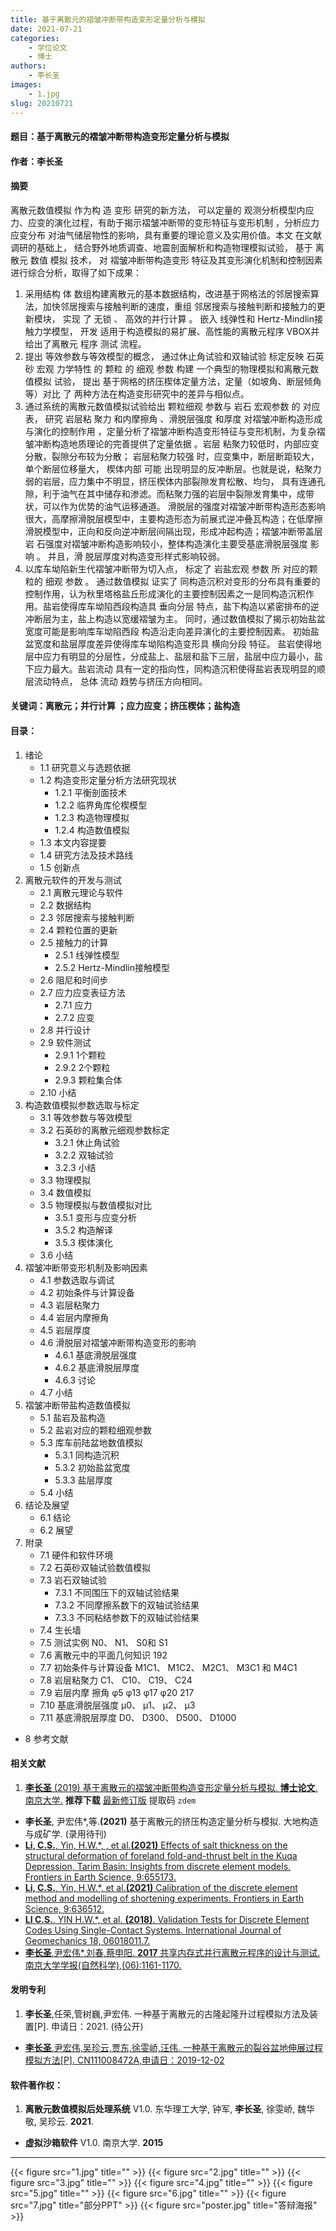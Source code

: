 ```yaml
---
title: 基于离散元的褶皱冲断带构造变形定量分析与模拟
date: 2021-07-21
categories:
    - 学位论文
    - 博士
authors:
    - 李长圣
images:
    - 1.jpg
slug: 20210721
---
```


#### 题目：基于离散元的褶皱冲断带构造变形定量分析与模拟
#### 作者：李长圣
#### 摘要
离散元数值模拟 作为构 造 变形 研究的新方法， 可以定量的 观测分析模型内应力、应变的演化过程，有助于揭示褶皱冲断带的变形特征与变形机制 ，分析应力应变分布 对油气储层物性的影响，具有重要的理论意义及实用价值。本文 在文献调研的基础上， 结合野外地质调查、地震剖面解析和构造物理模拟试验， 基于 离散元 数值 模拟 技术， 对 褶皱冲断带构造变形 特征及其变形演化机制和控制因素进行综合分析，取得了如下成果：

1. 采用结构 体 数组构建离散元的基本数据结构，改进基于网格法的邻居搜索算法，加快邻居搜索与接触判断的速度，重组 邻居搜索与接触判断和接触力的更新模块， 实现 了 无锁 、 高效的并行计算 。 嵌入 线弹性和 Hertz-Mindlin接触力学模型， 开发 适用于构造模拟的易扩展、高性能的离散元程序 VBOX并 给出了离散元 程序 测试 流程。
2. 提出 等效参数与等效模型的概念， 通过休止角试验和双轴试验 标定反映 石英砂 宏观 力学特性 的 颗粒 的 细观 参数 构建 一个典型的物理模拟和离散元数值模拟 试验， 提出 基于网格的挤压楔体定量方法，定量（如坡角、断层倾角等）对比 了 两种方法在构造变形研究中的差异与相似点。
3. 通过系统的离散元数值模拟试验给出 颗粒细观 参数与 岩石 宏观参数 的 对应表， 研究 岩层粘 聚力 和内摩擦角 、滑脱层强度 和厚度 对褶皱冲断构造形成与演化的控制作用 ，定量分析了褶皱冲断构造变形特征与变形机制，为复杂褶皱冲断构造地质理论的完善提供了定量依据 。岩层 粘聚力较低时，内部应变分散，裂隙分布较为分散； 岩层粘聚力较强 时，应变集中，断层断距较大，单个断层位移量大， 楔体内部 可能 出现明显的反冲断层。也就是说，粘聚力弱的岩层，应力集中不明显，挤压楔体内部裂隙发育松散、均匀， 具有连通孔隙，利于油气在其中储存和渗滤。而粘聚力强的岩层中裂隙发育集中，成带状，可以作为优势的油气运移通道。 滑脱层的强度对褶皱冲断带构造形态影响很大，高摩擦滑脱层模型中，主要构造形态为前展式逆冲叠瓦构造；在低摩擦滑脱模型中，正向和反向逆冲断层间隔出现，形成冲起构造；褶皱冲断带盖层岩 石强度对褶皱冲断构造影响较小，整体构造演化主要受基底滑脱层强度 影响 。 并且，滑 脱层厚度对构造变形样式影响较弱。
4. 以库车坳陷新生代褶皱冲断带为切入点， 标定了 岩盐宏观 参数 所 对应的颗粒的 细观 参数 。 通过数值模拟 证实了 同构造沉积对变形的分布具有重要的控制作用，认为秋里塔格盐丘形成演化的主要控制因素之一是同构造沉积作用。盐岩使得库车坳陷西段构造具 垂向分层 特点，盐下构造以紧密排布的逆冲断层为主，盐上构造以宽缓褶皱为主。 同时，通过数值模拟了揭示初始盐盆宽度可能是影响库车坳陷西段 构造沿走向差异演化的主要控制因素。 初始盐盆宽度和盐层厚度差异使得库车坳陷构造变形具 横向分段 特征。 盐岩使得地层中应力有明显的分层性，分成盐上、盐层和盐下三层，盐层中应力最小，盐下应力最大。盐岩流动 具有一定的指向性，同构造沉积使得盐岩表现明显的顺层流动特点， 总体 流动 趋势与挤压方向相同。

#### 关键词：离散元；并行计算 ；应力应变；挤压楔体；盐构造
#### 目录：
1. 绪论
    + 1.1 研究意义与选题依据 
    + 1.2 构造变形定量分析方法研究现状 
        + 1.2.1 平衡剖面技术 
        + 1.2.2 临界角库伦楔模型 
        + 1.2.3 构造物理模拟 
        + 1.2.4 构造数值模拟 
    + 1.3 本文内容提要 
    + 1.4 研究方法及技术路线 
    + 1.5 创新点 
2. 离散元软件的开发与测试
    + 2.1 离散元理论与软件 
    + 2.2 数据结构 
    + 2.3 邻居搜索与接触判断 
    + 2.4 颗粒位置的更新 
    + 2.5 接触力的计算 
        + 2.5.1 线弹性模型 
        + 2.5.2 Hertz-Mindlin接触模型 
    + 2.6 阻尼和时间步 
    + 2.7 应力应变表征方法 
        + 2.7.1 应力 
        + 2.7.2 应变 
    + 2.8 并行设计 
    + 2.9 软件测试 
        + 2.9.1 1个颗粒 
        + 2.9.2 2个颗粒 
        + 2.9.3 颗粒集合体 
    + 2.10 小结 
3. 构造数值模拟参数选取与标定 
    + 3.1 等效参数与等效模型 
    + 3.2 石英砂的离散元细观参数标定 
        + 3.2.1 休止角试验 
        + 3.2.2 双轴试验 
        + 3.2.3 小结 
    + 3.3 物理模拟 
    + 3.4 数值模拟 
    + 3.5 物理模拟与数值模拟对比 
        + 3.5.1 变形与应变分析 
        + 3.5.2 构造解译 
        + 3.5.3 楔体演化 
    + 3.6 小结 
4. 褶皱冲断带变形机制及影响因素 
    + 4.1 参数选取与调试 
    + 4.2 初始条件与计算设备 
    + 4.3 岩层粘聚力 
    + 4.4 岩层内摩擦角 
    + 4.5 岩层厚度 
    + 4.6 滑脱层对褶皱冲断带构造变形的影响 
        + 4.6.1 基底滑脱层强度 
        + 4.6.2 基底滑脱层厚度 
        + 4.6.3 讨论 
    + 4.7 小结 
5. 褶皱冲断带盐构造数值模拟 
    + 5.1 盐岩及盐构造 
    + 5.2 盐岩对应的颗粒细观参数 
    + 5.3 库车前陆盆地数值模拟 
        + 5.3.1 同构造沉积 
        + 5.3.2 初始盐盆宽度 
        + 5.3.3 盐层厚度 
    + 5.4 小结 
6. 结论及展望 
    + 6.1 结论 
    + 6.2 展望 
7. 附录 
    + 7.1 硬件和软件环境 
    + 7.2 石英砂双轴试验数值模拟 
    + 7.3 岩石双轴试验 
        + 7.3.1 不同围压下的双轴试验结果 
        + 7.3.2 不同摩擦系数下的双轴试验结果 
        + 7.3.3 不同粘结参数下的双轴试验结果 
    + 7.4 生长墙 
    + 7.5 测试实例 N0、 N1、 S0和 S1 
    + 7.6 离散元中的平面几何知识 192
    + 7.7 初始条件与计算设备 M1C1、 M1C2、 M2C1、 M3C1 和 M4C1 
    + 7.8 岩层粘聚力 C1、 C10、 C19、 C24 
    + 7.9 岩层内摩 擦角 φ5 φ13 φ17 φ20 217
    + 7.10 基底滑脱层强度 μ0、 μ1、 μ2、 μ3 
    + 7.11 基底滑脱层厚度 D0、 D300、 D500、 D1000 
* 8 参考文献 

#### 相关文献

1. [**李长圣** (2019) 基于离散元的褶皱冲断带构造变形定量分析与模拟. **博士论文**. 南京大学.](http://t.cn/Ai9ruJY5) **推荐下载** [最新修订版](https://pan.baidu.com/s/1JWORiC034DwWscT9SiLrGQ) 提取码 `zdem`  
- **李长圣**, 尹宏伟*,等.**(2021)** 基于离散元的挤压构造定量分析与模拟. 大地构造与成矿学. (录用待刊)
- [**Li, C.S.**, Yin, H.W.*, , et al.**(2021)** Effects of salt thickness on the structural deformation of foreland fold-and-thrust belt in the Kuqa Depression, Tarim Basin: Insights from discrete element models. Frontiers in Earth Science, 9:655173.](https://doi.org/10.3389/feart.2021.655173)
- [**Li, C.S.**, Yin, H.W.*, et al.**(2021)** Calibration of the discrete element method and modelling of shortening experiments. Frontiers in Earth Science, 9:636512.](https://doi.org/10.3389/feart.2021.636512)
- [**LI C.S.**, YIN H.W.*, et al. **(2018)**. Validation Tests for Discrete Element Codes Using Single-Contact Systems. International Journal of Geomechanics 18, 06018011.7.](https://ascelibrary.org/doi/10.1061/(ASCE)GM.1943-5622.0001133)  
- [**李长圣**,尹宏伟*,刘春,蔡申阳. **2017** 共享内存式并行离散元程序的设计与测试.南京大学学报(自然科学),(06):1161-1170.](http://t.cn/EiaL0Ad)  

#### 发明专利
1. **李长圣**,任荣,管树巍,尹宏伟. 一种基于离散元的古隆起隆升过程模拟方法及装置[P]. 申请日：2021. (待公开)
- [**李长圣**,尹宏伟,吴珍云,贾东,徐雯峤,汪伟. 一种基于离散元的裂谷盆地伸展过程模拟方法[P]. CN111008472A,申请日：2019-12-02](https://kns8.cnki.net/kcms/detail/detail.aspx?dbcode=SCPD&dbname=SCPD2020&filename=CN111008472A)  

#### 软件著作权：
1. **离散元数值模拟后处理系统** V1.0. 东华理工大学, 钟军, **李长圣**, 徐雯峤, 魏华敬, 吴珍云. **2021**.  
- **虚拟沙箱软件** V1.0. 南京大学. **2015**  

---

{{< figure src="1.jpg" title="" >}}
{{< figure src="2.jpg" title="" >}}
{{< figure src="3.jpg" title="" >}}
{{< figure src="4.jpg" title="" >}}
{{< figure src="5.jpg" title="" >}}
{{< figure src="6.jpg" title="" >}}
{{< figure src="7.jpg" title="部分PPT" >}}
{{< figure src="poster.jpg" title="答辩海报" >}}

